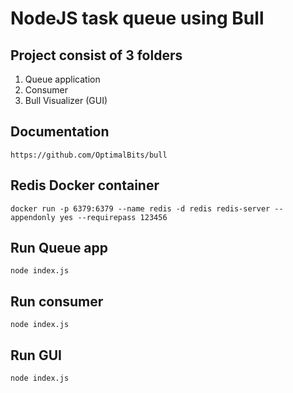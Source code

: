 # NodeJS task queue using Bull

## Project consist of 3 folders
1. Queue application
2. Consumer
3. Bull Visualizer (GUI)

## Documentation
`https://github.com/OptimalBits/bull`

## Redis Docker container
`docker run -p 6379:6379 --name redis -d redis redis-server --appendonly yes --requirepass 123456`

## Run Queue app
`node index.js`

## Run consumer
`node index.js`

## Run GUI
`node index.js`